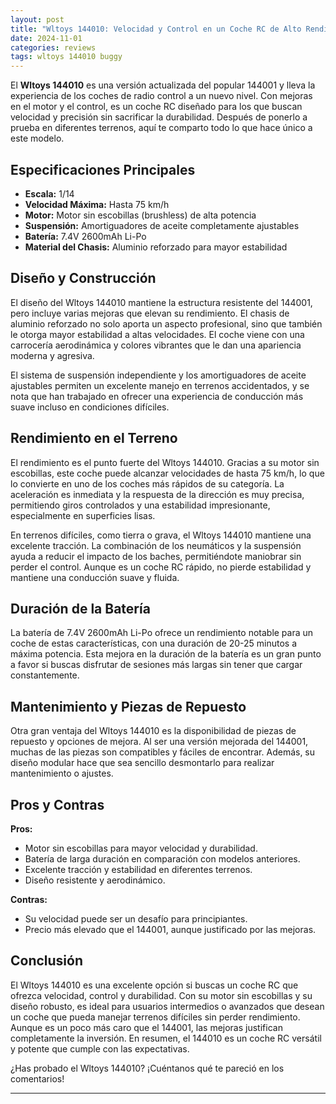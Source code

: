 ```yaml
---
layout: post
title: "Wltoys 144010: Velocidad y Control en un Coche RC de Alto Rendimiento"
date: 2024-11-01
categories: reviews
tags: wltoys 144010 buggy
---
```


El **Wltoys 144010** es una versión actualizada del popular 144001 y lleva la experiencia de los coches de radio control a un nuevo nivel. Con mejoras en el motor y el control, es un coche RC diseñado para los que buscan velocidad y precisión sin sacrificar la durabilidad. Después de ponerlo a prueba en diferentes terrenos, aquí te comparto todo lo que hace único a este modelo.

## Especificaciones Principales

- **Escala:** 1/14
- **Velocidad Máxima:** Hasta 75 km/h
- **Motor:** Motor sin escobillas (brushless) de alta potencia
- **Suspensión:** Amortiguadores de aceite completamente ajustables
- **Batería:** 7.4V 2600mAh Li-Po
- **Material del Chasis:** Aluminio reforzado para mayor estabilidad

## Diseño y Construcción

El diseño del Wltoys 144010 mantiene la estructura resistente del 144001, pero incluye varias mejoras que elevan su rendimiento. El chasis de aluminio reforzado no solo aporta un aspecto profesional, sino que también le otorga mayor estabilidad a altas velocidades. El coche viene con una carrocería aerodinámica y colores vibrantes que le dan una apariencia moderna y agresiva.

El sistema de suspensión independiente y los amortiguadores de aceite ajustables permiten un excelente manejo en terrenos accidentados, y se nota que han trabajado en ofrecer una experiencia de conducción más suave incluso en condiciones difíciles.

## Rendimiento en el Terreno

El rendimiento es el punto fuerte del Wltoys 144010. Gracias a su motor sin escobillas, este coche puede alcanzar velocidades de hasta 75 km/h, lo que lo convierte en uno de los coches más rápidos de su categoría. La aceleración es inmediata y la respuesta de la dirección es muy precisa, permitiendo giros controlados y una estabilidad impresionante, especialmente en superficies lisas.

En terrenos difíciles, como tierra o grava, el Wltoys 144010 mantiene una excelente tracción. La combinación de los neumáticos y la suspensión ayuda a reducir el impacto de los baches, permitiéndote maniobrar sin perder el control. Aunque es un coche RC rápido, no pierde estabilidad y mantiene una conducción suave y fluida.

## Duración de la Batería

La batería de 7.4V 2600mAh Li-Po ofrece un rendimiento notable para un coche de estas características, con una duración de 20-25 minutos a máxima potencia. Esta mejora en la duración de la batería es un gran punto a favor si buscas disfrutar de sesiones más largas sin tener que cargar constantemente.

## Mantenimiento y Piezas de Repuesto

Otra gran ventaja del Wltoys 144010 es la disponibilidad de piezas de repuesto y opciones de mejora. Al ser una versión mejorada del 144001, muchas de las piezas son compatibles y fáciles de encontrar. Además, su diseño modular hace que sea sencillo desmontarlo para realizar mantenimiento o ajustes.

## Pros y Contras

**Pros:**

- Motor sin escobillas para mayor velocidad y durabilidad.
- Batería de larga duración en comparación con modelos anteriores.
- Excelente tracción y estabilidad en diferentes terrenos.
- Diseño resistente y aerodinámico.

**Contras:**

- Su velocidad puede ser un desafío para principiantes.
- Precio más elevado que el 144001, aunque justificado por las mejoras.

## Conclusión

El Wltoys 144010 es una excelente opción si buscas un coche RC que ofrezca velocidad, control y durabilidad. Con su motor sin escobillas y su diseño robusto, es ideal para usuarios intermedios o avanzados que desean un coche que pueda manejar terrenos difíciles sin perder rendimiento. Aunque es un poco más caro que el 144001, las mejoras justifican completamente la inversión. En resumen, el 144010 es un coche RC versátil y potente que cumple con las expectativas.

¿Has probado el Wltoys 144010? ¡Cuéntanos qué te pareció en los comentarios!

---
